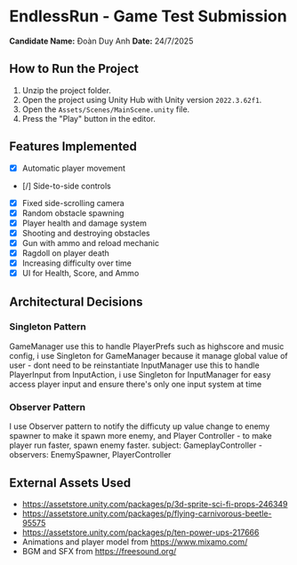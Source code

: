 # EndlessRun - Game Test Submission

**Candidate Name:** Đoàn Duy Anh
**Date:** 24/7/2025

## How to Run the Project

1.  Unzip the project folder.
2.  Open the project using Unity Hub with Unity version `2022.3.62f1`.
3.  Open the `Assets/Scenes/MainScene.unity` file.
4.  Press the "Play" button in the editor.

## Features Implemented

- [x] Automatic player movement
- [/] Side-to-side controls
- [x] Fixed side-scrolling camera
- [x] Random obstacle spawning
- [x] Player health and damage system
- [x] Shooting and destroying obstacles
- [x] Gun with ammo and reload mechanic
- [x] Ragdoll on player death
- [x] Increasing difficulty over time
- [x] UI for Health, Score, and Ammo

## Architectural Decisions

### Singleton Pattern
GameManager use this to handle PlayerPrefs such as highscore and music config, i use Singleton for GameManager because it manage global value of user - dont need to be reinstantiate
InputManager use this to handle PlayerInput from InputAction, i use Singleton for InputManager for easy access player input and ensure there's only one input system at time


### Observer Pattern
I use Observer pattern to notify the difficuty up value change to enemy spawner to make it spawn more enemy, and Player Controller - to make player run faster, spawn enemy faster.
subject: GameplayController - observers: EnemySpawner, PlayerController


## External Assets Used

- https://assetstore.unity.com/packages/p/3d-sprite-sci-fi-props-246349
- https://assetstore.unity.com/packages/p/flying-carnivorous-beetle-95575
- https://assetstore.unity.com/packages/p/ten-power-ups-217666
- Animations and player model from https://www.mixamo.com/
- BGM and SFX from https://freesound.org/


